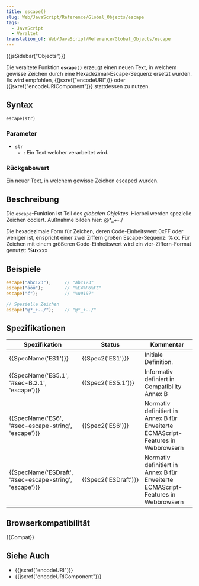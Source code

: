 ```yaml
---
title: escape()
slug: Web/JavaScript/Reference/Global_Objects/escape
tags:
  - JavaScript
  - Veraltet
translation_of: Web/JavaScript/Reference/Global_Objects/escape
---
```

{{jsSidebar("Objects")}}

Die veraltete Funktion **`escape()`** erzeugt einen neuen Text, in welchem gewisse Zeichen durch eine Hexadezimal-Escape-Sequenz ersetzt wurden. Es wird empfohlen, {{jsxref("encodeURI")}} oder {{jsxref("encodeURIComponent")}} stattdessen zu nutzen.

## Syntax

    escape(str)

### Parameter

- `str`
  - : Ein Text welcher verarbeitet wird.

### Rückgabewert

Ein neuer Text, in welchem gewisse Zeichen escaped wurden.

## Beschreibung

Die `escape`-Funktion ist Teil des _globalen Objektes_. Hierbei werden spezielle Zeichen codiert. Außnahme bilden hier: @\*\_+-./

Die hexadezimale Form für Zeichen, deren Code-Einheitswert 0xFF oder weniger ist, enspricht einer zwei Ziffern großen Escape-Sequenz: %xx. Für Zeichen mit einem größeren Code-Einheitswert wird ein vier-Ziffern-Format genutzt: %**u**xxxx

## Beispiele

```js
escape("abc123");     // "abc123"
escape("äöü");        // "%E4%F6%FC"
escape("ć");          // "%u0107"

// Spezielle Zeichen
escape("@*_+-./");    // "@*_+-./"
```

## Spezifikationen

| Spezifikation                                                            | Status                       | Kommentar                                                                         |
| ------------------------------------------------------------------------ | ---------------------------- | --------------------------------------------------------------------------------- |
| {{SpecName('ES1')}}                                                 | {{Spec2('ES1')}}         | Initiale Definition.                                                              |
| {{SpecName('ES5.1', '#sec-B.2.1', 'escape')}}             | {{Spec2('ES5.1')}}     | Informativ definiert in Compatibility Annex B                                     |
| {{SpecName('ES6', '#sec-escape-string', 'escape')}}     | {{Spec2('ES6')}}         | Normativ definitiert in Annex B für Erweiterte ECMAScript-Features in Webbrowsern |
| {{SpecName('ESDraft', '#sec-escape-string', 'escape')}} | {{Spec2('ESDraft')}} | Normativ definitiert in Annex B für Erweiterte ECMAScript-Features in Webbrowsern |

## Browserkompatibilität

{{Compat}}

## Siehe Auch

- {{jsxref("encodeURI")}}
- {{jsxref("encodeURIComponent")}}
